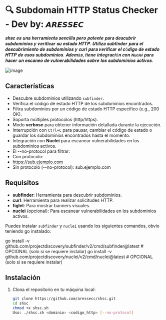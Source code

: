 # 🔍 Subdomain HTTP Status Checker - Dev by: `𝘼𝙍𝙀𝙎𝙎𝙀𝘾`

𝒔𝒉𝒔𝒄 𝒆𝒔 𝒖𝒏𝒂 𝒉𝒆𝒓𝒓𝒂𝒎𝒊𝒆𝒏𝒕𝒂 𝒔𝒆𝒏𝒄𝒊𝒍𝒍𝒂 𝒑𝒆𝒓𝒐 𝒑𝒐𝒕𝒆𝒏𝒕𝒆 𝒑𝒂𝒓𝒂 𝒅𝒆𝒔𝒄𝒖𝒃𝒓𝒊𝒓 𝒔𝒖𝒃𝒅𝒐𝒎𝒊𝒏𝒊𝒐𝒔 𝒚 𝒗𝒆𝒓𝒊𝒇𝒊𝒄𝒂𝒓 𝒔𝒖 𝒆𝒔𝒕𝒂𝒅𝒐 𝑯𝑻𝑻𝑷. 𝑼𝒕𝒊𝒍𝒊𝒛𝒂 𝒔𝒖𝒃𝒇𝒊𝒏𝒅𝒆𝒓 𝒑𝒂𝒓𝒂 𝒆𝒍 𝒅𝒆𝒔𝒄𝒖𝒃𝒓𝒊𝒎𝒊𝒆𝒏𝒕𝒐 𝒅𝒆 𝒔𝒖𝒃𝒅𝒐𝒎𝒊𝒏𝒊𝒐𝒔 𝒚 𝒄𝒖𝒓𝒍 𝒑𝒂𝒓𝒂 𝒗𝒆𝒓𝒊𝒇𝒊𝒄𝒂𝒓 𝒆𝒍 𝒄ó𝒅𝒊𝒈𝒐 𝒅𝒆 𝒆𝒔𝒕𝒂𝒅𝒐 𝑯𝑻𝑻𝑷 𝒅𝒆 𝒆𝒔𝒐𝒔 𝒔𝒖𝒃𝒅𝒐𝒎𝒊𝒏𝒊𝒐𝒔. 𝑨𝒅𝒆𝒎á𝒔, 𝒕𝒊𝒆𝒏𝒆 𝒊𝒏𝒕𝒆𝒈𝒓𝒂𝒄𝒊ó𝒏 𝒄𝒐𝒏 `𝑵𝒖𝒄𝒍𝒆𝒊` 𝒑𝒂𝒓𝒂 𝒉𝒂𝒄𝒆𝒓 𝒖𝒏 𝒆𝒔𝒄𝒂𝒏𝒆𝒐 𝒅𝒆 𝒗𝒖𝒍𝒏𝒆𝒓𝒂𝒃𝒊𝒍𝒊𝒅𝒂𝒅𝒆𝒔 𝒔𝒐𝒃𝒓𝒆 𝒍𝒐𝒔 𝒔𝒖𝒃𝒅𝒐𝒎𝒊𝒏𝒊𝒐𝒔 𝒂𝒄𝒕𝒊𝒗𝒐𝒔.

![image](https://github.com/user-attachments/assets/ff4d7597-4014-4449-87e4-e049da54da64)
## Características

- Descubre subdominios utilizando `subfinder`.
- Verifica el código de estado HTTP de los subdominios encontrados.
- Filtra subdominios por un código de estado HTTP específico (e.g., 200 OK).
- Soporta múltiples protocolos (http/https).
- Modo **verbose** para obtener información detallada durante la ejecución.
- Interrupción con `Ctrl+C` para pausar, cambiar el código de estado o guardar los subdominios encontrados hasta el momento.
- Integración con **Nuclei** para escanear vulnerabilidades en los subdominios activos.
- El --no-protocol para filtrar:
- Con protocolo:
- https://sub.ejemplo.com
- Sin protocolo (--no-protocol): sub.ejemplo.com
## Requisitos

- **subfinder**: Herramienta para descubrir subdominios.
- **curl**: Herramienta para realizar solicitudes HTTP.
- **figlet**: Para mostrar banners visuales.
- **nuclei** (opcional): Para escanear vulnerabilidades en los subdominios activos.

Puedes instalar `subfinder` y `nuclei` usando los siguientes comandos, obvio teniendo go instalado:


go install -v github.com/projectdiscovery/subfinder/v2/cmd/subfinder@latest     # OPCIONAL (solo si se requiere instalar)
go install -v github.com/projectdiscovery/nuclei/v2/cmd/nuclei@latest           # OPCIONAL (solo si se requiere instalar)

## Instalación

1. Clona el repositorio en tu máquina local:

   ```bash
   git clone https://github.com/aressecc/shsc.git
   cd shsc
   chmod +x shsc.sh
   Uso: ./shsc.sh <dominio> <codigo_http> [--no-protocol]

  



